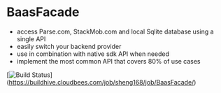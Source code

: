 BaasFacade
==========
* access Parse.com, StackMob.com and local Sqlite database using a single API
* easily switch your backend provider
* use in combination with native sdk API when needed
* implement the most common API that covers 80% of use cases

[![Build Status](https://buildhive.cloudbees.com/job/sheng168/job/BaasFacade/badge/icon)]
(https://buildhive.cloudbees.com/job/sheng168/job/BaasFacade/)

